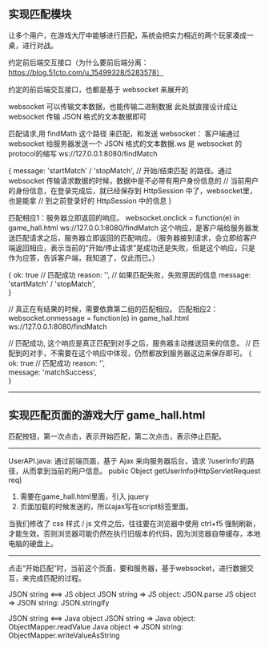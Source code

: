 ## 实现匹配模块

让多个用户，在游戏大厅中能够进行匹配，系统会把实力相近的两个玩家凑成一桌，进行对战。

约定前后端交互接口（为什么要前后端分离：https://blog.51cto.com/u_15499328/5283578）

约定的前后端交互接口，也都是基于 websocket 来展开的

websocket 可以传输文本数据，也能传输二进制数据
此处就直接设计成让 websocket 传输 JSON 格式的文本数据即可

匹配请求,用 findMath 这个路径 来匹配，和发送 websocket：
客户端通过 websocket 给服务器发送一个 JSON 格式的文本数据.ws 是 websocket 的 protocol的缩写
ws://127.0.0.1:8080/findMatch

{
    message: 'startMatch' / 'stopMatch',    // 开始/结束匹配 的路径。通过 websocket 传输请求数据的时候，数据中是不必带有用户身份信息的
                                            // 当前用户的身份信息，在登录完成后，就已经保存到 HttpSession 中了，websocket里，也是能拿
                                            // 到之前登录好的 HttpSession 中的信息
}

匹配相应1：服务器立即返回的响应。 websocket.onclick = function(e) in game_hall.html
ws://127.0.0.1:8080/findMatch
这个响应，是客户端给服务器发送匹配请求之后，服务器立即返回的匹配响应。（服务器接到请求，会立即给客户端返回相应，表示当前的“开始/停止请求”是成功还是失败，但是这个响应，只是作为应答，告诉客户端，我知道了，仅此而已。）

{
    ok: true                                // 匹配成功
    reason: '',                             // 如果匹配失败，失败原因的信息
    message: 'startMatch' / 'stopMatch',    
}


// 真正在有结果的时候，需要依靠第二组的匹配相应。
匹配相应2： websocket.onmessage = function(e) in game_hall.html
ws://127.0.0.1:8080/findMatch

// 匹配成功, 这个响应是真正匹配到对手之后，服务器主动推送回来的信息。
// 匹配到的对手，不需要在这个响应中体现，仍然都放到服务器这边来保存即可。
{
    ok: true                                // 匹配成功
    reason: '',                             
    message: 'matchSuccess',    
}

--------------------------------------------------------------------------------------------------------------------------------
## 实现匹配页面的游戏大厅   game_hall.html

匹配按钮，第一次点击，表示开始匹配，第二次点击，表示停止匹配。


--------------------------------------------------------------------------------------------------------------------------------

UserAPI.java: 
通过前端页面，基于 Ajax 来向服务器后台，请求 ‘/userInfo’的路径，从而拿到当前的用户信息。
public Object getUserInfo(HttpServletRequest req)

1. 需要在game_hall.html里面，引入 jquery
2. 页面加载的时候发送的，所以ajax写在script标签里面。

当我们修改了 css 样式 / js 文件之后，往往要在浏览器中使用 ctrl+f5 强制刷新，才能生效。否则浏览器可能仍然在执行旧版本的代码，因为浏览器自带缓存，本地电脑的硬盘上。

--------------------------------------------------------------------------------------------------------------------------------

点击“开始匹配”时，当前这个页面，要和服务器，基于websocket，进行数据交互，来完成匹配的过程。

JSON string <==> JS object
JSON string => JS object:   JSON.parse
JS object => JSON string:   JSON.stringify

JSON string <==> Java object
JSON string => Java object: ObjectMapper.readValue
Java object => JSON string: ObjectMapper.writeValueAsString


